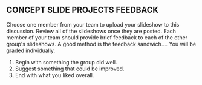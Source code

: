 ## CONCEPT SLIDE PROJECTS FEEDBACK

Choose one member from your team to upload your slideshow to this discussion. Review all of the slideshows once they are posted. Each member of your team should provide brief feedback to each of the other group's slideshows. A good method is the feedback sandwich....  You will be graded individually.

1. Begin with something the group did well.
2. Suggest something that could be improved.
3. End with what you liked overall.

